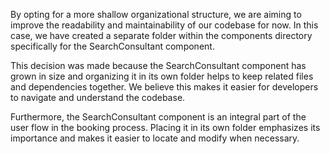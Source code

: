 By opting for a more shallow organizational structure, we are aiming to improve the readability and maintainability of our codebase for now. In this case, we have created a separate folder within the components directory specifically for the SearchConsultant component.

This decision was made because the SearchConsultant component has grown in size and organizing it in its own folder helps to keep related files and dependencies together. We believe this makes it easier for developers to navigate and understand the codebase.

Furthermore, the SearchConsultant component is an integral part of the user flow in the booking process. Placing it in its own folder emphasizes its importance and makes it easier to locate and modify when necessary.